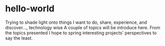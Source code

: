 # hello-world
Trying to shade light onto things I want to do, share, experience, and discover..., technology wise 
A couple of topics will be introduce here.
From the topics presented I hope to spring interesting projects' perspectives to say the least. 
